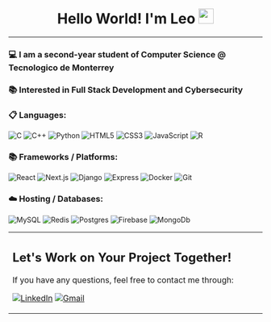 <h1 align="center"> Hello World! I'm Leo <img src="https://media.tenor.com/sIytBHpJCmgAAAAi/penguino.gif" width="30px" height='30px'> </h1>

---

<h3 align="left">💻 I am a second-year student of Computer Science @ Tecnologico de Monterrey</h3>
<p align="left">

<h3 align="left">📚 Interested in Full Stack Development and Cybersecurity</h3>
<p align="left">

<h3 align="left">📋 Languages:</h3>
<p align="left">

![C](https://img.shields.io/badge/c-%2300599C.svg?style=for-the-badge&logo=c&logoColor=white)
![C++](https://img.shields.io/badge/c++-%2300599C.svg?style=for-the-badge&logo=c%2B%2B&logoColor=white)
![Python](https://img.shields.io/badge/python-3670A0?style=for-the-badge&logo=python&logoColor=ffdd54)
![HTML5](https://img.shields.io/badge/html-%23E34F26.svg?style=for-the-badge&logo=html5&logoColor=white)
![CSS3](https://img.shields.io/badge/css-%231572B6.svg?style=for-the-badge&logo=css3&logoColor=white)
![JavaScript](https://img.shields.io/badge/JS-%23323330.svg?style=for-the-badge&logo=javascript&logoColor=%23F7DF1E)
![R](https://img.shields.io/badge/R-blue?style=for-the-badge&logo=R&logoColor=ffdd54)

<h3 align="left">📚 Frameworks / Platforms:</h3>
<p align="left">
  
![React](https://img.shields.io/badge/-react-turquoise?style=for-the-badge&logo=react&logoColor=white)
![Next.js](https://img.shields.io/badge/-Next.JS-black?style=for-the-badge&logo=next.js&logoColor=white)
![Django](https://img.shields.io/badge/-django-green?style=for-the-badge&logo=django&logoColor=white)
![Express](https://img.shields.io/badge/-Express-00979D?style=for-the-badge&logo=Express&logoColor=white)
![Docker](https://img.shields.io/badge/docker-%230db7ed.svg?style=for-the-badge&logo=docker&logoColor=white)
![Git](https://img.shields.io/badge/git-%23F05033.svg?style=for-the-badge&logo=git&logoColor=white)

<h3 align="left">☁️ Hosting / Databases:</h3>
<p align="left">

![MySQL](https://img.shields.io/badge/mysql-4479A1.svg?style=for-the-badge&logo=mysql&logoColor=white)
![Redis](https://img.shields.io/badge/redis-%23DD0031.svg?style=for-the-badge&logo=redis&logoColor=white)
![Postgres](https://img.shields.io/badge/Postgres-blue.svg?style=for-the-badge&logo=Postgresql&logoColor=white)
![Firebase](https://img.shields.io/badge/Firebase-orange.svg?style=for-the-badge&logo=Firebase&logoColor=white)
![MongoDb](https://img.shields.io/badge/Mongodb-green.svg?style=for-the-badge&logo=mongodb&logoColor=white)

<table style="border: none">
  <tr>
  <td width="50%" valign="top">

## Let's Work on Your Project Together!

If you have any questions, feel free to contact me through:

[![LinkedIn](https://img.shields.io/badge/linkedin-%230077B5.svg?style=for-the-badge&logo=linkedin&logoColor=white)](https://www.linkedin.com/in/leonardocerv/)
[![Gmail](https://img.shields.io/badge/Gmail-D14836?style=for-the-badge&logo=gmail&logoColor=white)](mailto:leocerva@leocerv29@gmail.com)
  
  </td>
  </tr>
</table>

<!-- [![GitHub](https://img.shields.io/badge/github-%23121011.svg?style=for-the-badge&logo=github&logoColor=white)](https://github.com/OnyxDude) -->
